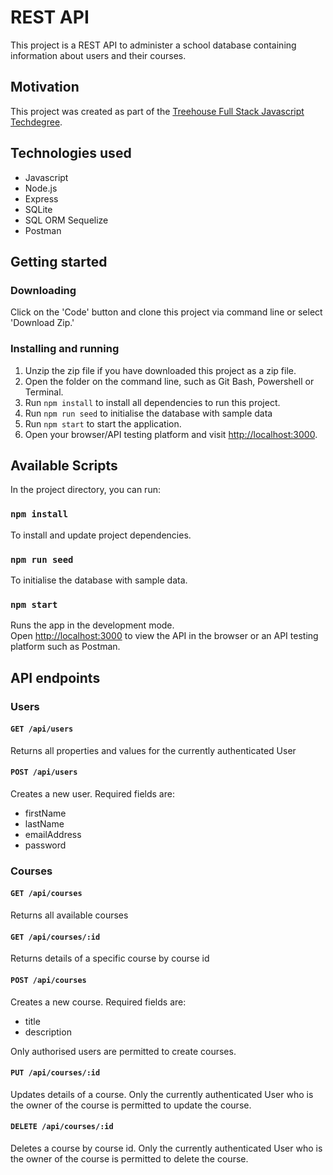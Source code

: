 # REST API

This project is a REST API to administer a school database containing information about users and their courses.

## Motivation

This project was created as part of the [Treehouse Full Stack Javascript Techdegree](https://teamtreehouse.com/techdegree/full-stack-javascript).

## Technologies used

- Javascript
- Node.js
- Express
- SQLite
- SQL ORM Sequelize
- Postman

## Getting started

### Downloading

Click on the 'Code' button and clone this project via command line or select 'Download Zip.'

### Installing and running

1. Unzip the zip file if you have downloaded this project as a zip file.
1. Open the folder on the command line, such as Git Bash, Powershell or Terminal.
1. Run `npm install` to install all dependencies to run this project.
1. Run `npm run seed` to initialise the database with sample data
1. Run `npm start` to start the application.
1. Open your browser/API testing platform and visit [http://localhost:3000](http://localhost:3000).

## Available Scripts

In the project directory, you can run:

### `npm install`

To install and update project dependencies.

### `npm run seed`

To initialise the database with sample data.

### `npm start`

Runs the app in the development mode.\
Open [http://localhost:3000](http://localhost:3000) to view the API in the browser or an API testing platform such as Postman.

## API endpoints

### Users

#### `GET /api/users`

Returns all properties and values for the currently authenticated User

#### `POST /api/users`

Creates a new user. Required fields are:

- firstName
- lastName
- emailAddress
- password

### Courses

#### `GET /api/courses`

Returns all available courses

#### `GET /api/courses/:id`

Returns details of a specific course by course id

#### `POST /api/courses`

Creates a new course. Required fields are:

- title
- description

Only authorised users are permitted to create courses.

#### `PUT /api/courses/:id`

Updates details of a course. Only the currently authenticated User who is the owner of the course is permitted to update the course.

#### `DELETE /api/courses/:id`

Deletes a course by course id. Only the currently authenticated User who is the owner of the course is permitted to delete the course.
